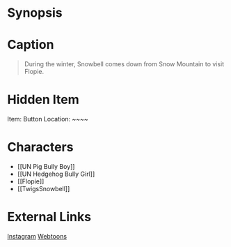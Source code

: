 # Synopsis


# Caption
> During the winter, Snowbell comes down from Snow Mountain to visit Flopie.

# Hidden Item
Item: Button
Location: ~~~~

# Characters
* [[UN Pig Bully Boy]]
* [[UN Hedgehog Bully Girl]]
* [[Flopie]]
* [[TwigsSnowbell]]

# External Links
[Instagram](https://www.instagram.com/p/CJKH0TyDkVL/?igshid=YmMyMTA2M2Y=)
[Webtoons](https://www.webtoons.com/en/challenge/twistwood-tales/63-winter-weirdo/viewer?title_no=344740&episode_no=68)